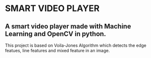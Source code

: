# SMART VIDEO PLAYER
## A smart video player made with Machine Learning and OpenCV in python.
This project is based on Voila-Jones Algorithm which detects the edge featues, line features and mixed feature in an image.
